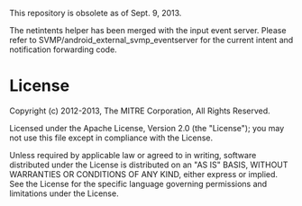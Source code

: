 This repository is obsolete as of Sept. 9, 2013.

The netintents helper has been merged with the input event server. Please
refer to SVMP/android_external_svmp_eventserver for the current intent and 
notification forwarding code.

License
=======
Copyright (c) 2012-2013, The MITRE Corporation, All Rights Reserved.

Licensed under the Apache License, Version 2.0 (the "License");
you may not use this file except in compliance with the License.

Unless required by applicable law or agreed to in writing, software
distributed under the License is distributed on an "AS IS" BASIS,
WITHOUT WARRANTIES OR CONDITIONS OF ANY KIND, either express or implied.
See the License for the specific language governing permissions and
limitations under the License.
